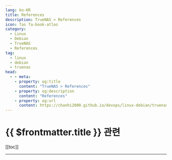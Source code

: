 ```yaml
---
lang: ko-KR
title: References
description: TrueNAS > References
icon: fas fa-book-atlas
category:
  - Linux
  - Debian
  - TrueNAS
  - References 
tag: 
  - linux
  - debian
  - truenas
head:
  - - meta:
    - property: og:title
      content: "TrueNAS > References"
    - property: og:description
      content: "References"
    - property: og:url
      content: https://chanhi2000.github.io/devops/linux-debian/truenas/references.html
---
```


# {{ $frontmatter.title }} 관련

[[toc]]

---

<TagLinks />
